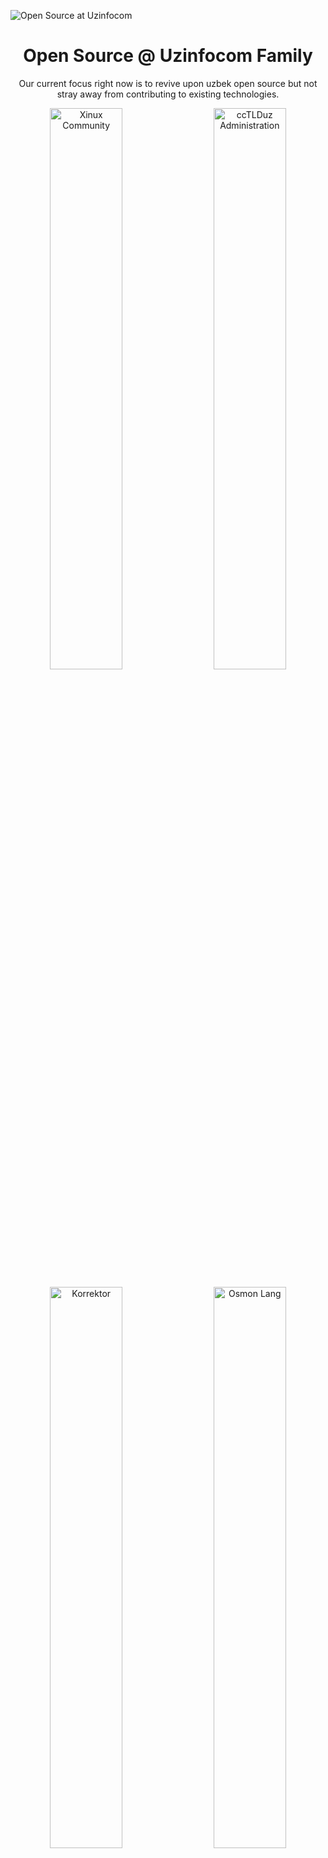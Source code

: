 ![Open Source at Uzinfocom](https://github.com/uzinfocom-org/.github/blob/main/images/banners.png) 

<p align="center"><h1 align="center">Open Source @ Uzinfocom Family</h1></p>

<p align="center">Our current focus right now is to revive upon uzbek open source but not stray away from contributing to existing technologies.</p>

<p align="center">
  <a href="https://xinux.uz"><img src="https://github.com/uzinfocom-org/.github/blob/main/images/Xinux.png" width=48% alt="Xinux Community"></a>
  &nbsp;&nbsp;&nbsp;
  <a href="https://cctld.uz"><img src="https://github.com/uzinfocom-org/.github/blob/main/images/CCTLD.png" width=48% alt="ccTLDuz Administration"></a>
</p>

<p align="center">
  <a href="https://korrektor.uz"><img src="https://github.com/uzinfocom-org/.github/blob/main/images/korrektor.png" width=48% alt="Korrektor"></a>
  &nbsp;&nbsp;&nbsp;
  <a href="https://osmon.dev"><img src="https://github.com/uzinfocom-org/.github/blob/main/images/osmon.png" width=48% alt="Osmon Lang"></a>
</p>